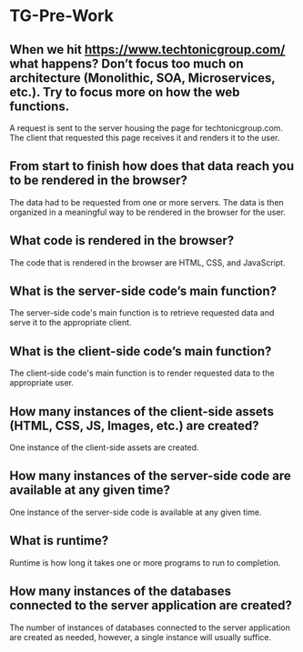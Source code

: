 # TG-Pre-Work

## When we hit https://www.techtonicgroup.com/ what happens? Don’t focus too much on architecture (Monolithic, SOA, Microservices, etc.). Try to focus more on how the web functions.

A request is sent to the server housing the page for techtonicgroup.com. The client that requested this page receives it and renders it to the user.

## From start to finish how does that data reach you to be rendered in the browser?

The data had to be requested from one or more servers. The data is then organized in a meaningful way to be rendered in the browser for the user. 

## What code is rendered in the browser?

The code that is rendered in the browser are HTML, CSS, and JavaScript.

## What is the server-side code’s main function?

The server-side code's main function is to retrieve requested data and serve it to the appropriate client.

## What is the client-side code’s main function?

The client-side code's main function is to render requested data to the appropriate user.

## How many instances of the client-side assets (HTML, CSS, JS, Images, etc.) are created?

One instance of the client-side assets are created.

## How many instances of the server-side code are available at any given time?

One instance of the server-side code is available at any given time.

## What is runtime?

Runtime is how long it takes one or more programs to run to completion.

## How many instances of the databases connected to the server application are created?

The number of instances of databases connected to the server application are created as needed, however, a single instance will usually suffice.
